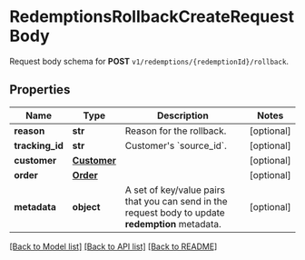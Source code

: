 # RedemptionsRollbackCreateRequestBody

Request body schema for **POST** `v1/redemptions/{redemptionId}/rollback`.

## Properties
Name | Type | Description | Notes
------------ | ------------- | ------------- | -------------
**reason** | **str** | Reason for the rollback. | [optional] 
**tracking_id** | **str** | Customer&#39;s &#x60;source_id&#x60;. | [optional] 
**customer** | [**Customer**](Customer.md) |  | [optional] 
**order** | [**Order**](Order.md) |  | [optional] 
**metadata** | **object** | A set of key/value pairs that you can send in the request body to update **redemption** metadata. | [optional] 

[[Back to Model list]](../README.md#documentation-for-models) [[Back to API list]](../README.md#documentation-for-api-endpoints) [[Back to README]](../README.md)


